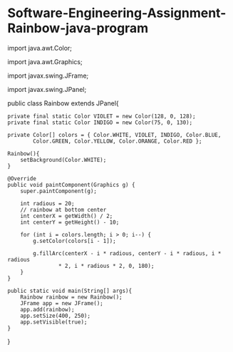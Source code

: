 # Software-Engineering-Assignment-Rainbow-java-program

import java.awt.Color;

import java.awt.Graphics;

import javax.swing.JFrame;

import javax.swing.JPanel;

public class Rainbow extends JPanel{

    private final static Color VIOLET = new Color(128, 0, 128);
    private final static Color INDIGO = new Color(75, 0, 130);

    private Color[] colors = { Color.WHITE, VIOLET, INDIGO, Color.BLUE,
            Color.GREEN, Color.YELLOW, Color.ORANGE, Color.RED };

    Rainbow(){
        setBackground(Color.WHITE);
    }

    @Override
    public void paintComponent(Graphics g) {
        super.paintComponent(g);

        int radious = 20;
        // rainbow at bottom center
        int centerX = getWidth() / 2;
        int centerY = getHeight() - 10;

        for (int i = colors.length; i > 0; i--) {
            g.setColor(colors[i - 1]);

            g.fillArc(centerX - i * radious, centerY - i * radious, i * radious
                    * 2, i * radious * 2, 0, 180);
        }
    }

    public static void main(String[] args){
        Rainbow rainbow = new Rainbow();
        JFrame app = new JFrame();
        app.add(rainbow);
        app.setSize(400, 250);
        app.setVisible(true);
    }

}
